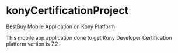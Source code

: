 # konyCertificationProject
BestBuy Mobile Application on Kony Platform

This mobile app application done to get Kony Developer Certification
platform vertion is 7.2
